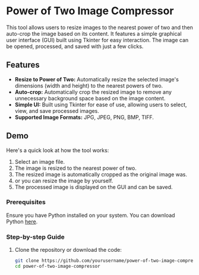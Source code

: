 # Power of Two Image Compressor

This tool allows users to resize images to the nearest power of two and then auto-crop the image based on its content. It features a simple graphical user interface (GUI) built using Tkinter for easy interaction. The image can be opened, processed, and saved with just a few clicks.

## Features

- **Resize to Power of Two:** Automatically resize the selected image's dimensions (width and height) to the nearest powers of two.
- **Auto-crop:** Automatically crop the resized image to remove any unnecessary background space based on the image content.
- **Simple UI:** Built using Tkinter for ease of use, allowing users to select, view, and save processed images.
- **Supported Image Formats:** JPG, JPEG, PNG, BMP, TIFF.

## Demo

Here's a quick look at how the tool works:

1. Select an image file.
2. The image is resized to the nearest power of two.
3. The resized image is automatically cropped as the original image was.
4. or you can resize the image by yourself.
5. The processed image is displayed on the GUI and can be saved.


### Prerequisites

Ensure you have Python installed on your system. You can download Python [here](https://www.python.org/downloads/).

### Step-by-step Guide

1. Clone the repository or download the code:

   ```bash
   git clone https://github.com/yourusername/power-of-two-image-compressor.git
   cd power-of-two-image-compressor

